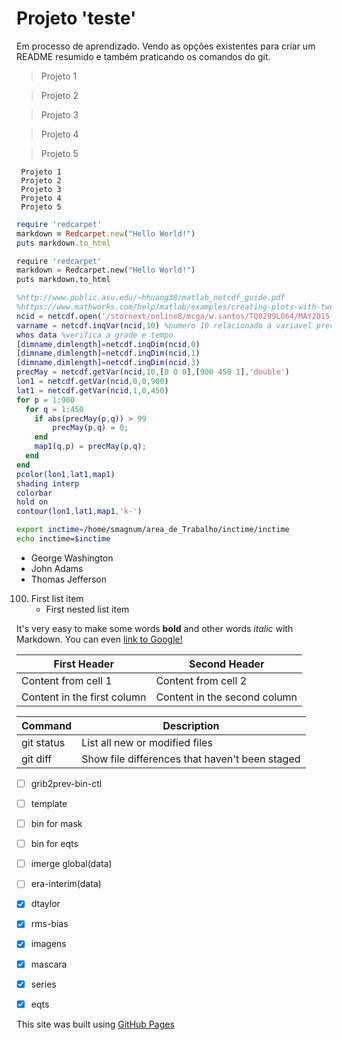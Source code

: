 # Projeto 'teste'

Em processo de aprendizado. Vendo as opções existentes para criar um README resumido e também praticando os comandos do git.

> Projeto 1

> Projeto 2

> Projeto 3

> Projeto 4

> Projeto 5

```
 Projeto 1
 Projeto 2
 Projeto 3
 Projeto 4
 Projeto 5

```
```ruby
require 'redcarpet'
markdown = Redcarpet.new("Hello World!")
puts markdown.to_html
```

```python
require 'redcarpet'
markdown = Redcarpet.new("Hello World!")
puts markdown.to_html
```
```matlab
%http://www.public.asu.edu/~hhuang38/matlab_netcdf_guide.pdf
%https://www.mathworks.com/help/matlab/examples/creating-plots-with-two-y-axes.html
ncid = netcdf.open('/stornext/online8/mcga/w.santos/TQ0299L064/MAY2015_24Z_12Z_NCEP.nc','NOWRITE');
varname = netcdf.inqVar(ncid,10) %numero 10 relacionado a variavel prec
whos data %verifica a grade e tempo
[dimname,dimlength]=netcdf.inqDim(ncid,0)
[dimname,dimlength]=netcdf.inqDim(ncid,1)
[dimname,dimlength]=netcdf.inqDim(ncid,3)
precMay = netcdf.getVar(ncid,10,[0 0 0],[900 450 1],'double')
lon1 = netcdf.getVar(ncid,0,0,900)
lat1 = netcdf.getVar(ncid,1,0,450)
for p = 1:900
  for q = 1:450
	if abs(precMay(p,q)) > 99
		precMay(p,q) = 0;
	end
	map1(q,p) = precMay(p,q);
  end
end
pcolor(lon1,lat1,map1)
shading interp
colorbar
hold on
contour(lon1,lat1,map1,'k-')
```
```sh
export inctime=/home/smagnum/area_de_Trabalho/inctime/inctime
echo inctime=$inctime

```



- George Washington
- John Adams
- Thomas Jefferson

100. First list item
     - First nested list item

It's very easy to make some words **bold** and other words *italic* with Markdown. You can even [link to Google!](http://google.com)

First Header | Second Header
------------ | -------------
Content from cell 1 | Content from cell 2
Content in the first column | Content in the second column


| Command | Description |
| --- | --- |
| git status | List all new or modified files |
| git diff | Show file differences that haven't been staged |


- [ ] grib2prev-bin-ctl 
- [ ] template 
- [ ] bin for mask 
- [ ] bin for eqts 
- [ ] imerge global(data) 
- [ ] era-interim(data) 
- [x] dtaylor 
- [x] rms-bias
- [x] imagens
- [x] mascara
- [x] series
- [x] eqts


This site was built using [GitHub Pages](https://teste/)

